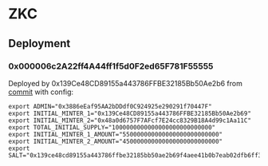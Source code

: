 # ZKC

## Deployment

### 0x000006c2A22ff4A44ff1f5d0F2ed65F781F55555

Deployed by 0x139Ce48CD89155a443786FFBE32185Bb50Ae2b6 from [commit](http://github.com/boundless-xyz/zkc/commit/61f488f73c3a371f0329cb9d492fb77a5b3d745f) with config:

```
export ADMIN="0x3886eEaf95AA2bDDdf0C924925e290291f70447F"
export INITIAL_MINTER_1="0x139Ce48CD89155a443786FFBE32185Bb50Ae2b69"
export INITIAL_MINTER_2="0x48a0d6757F7AFcf7E24cc8329B18A4d99c1Aa11C"
export TOTAL_INITIAL_SUPPLY="1000000000000000000000000000"
export INITIAL_MINTER_1_AMOUNT="550000000000000000000000000"
export INITIAL_MINTER_2_AMOUNT="450000000000000000000000000"
export SALT="0x139ce48cd89155a443786ffbe32185bb50ae2b69f4aee41b0b7eab02dfb6ff33"
```